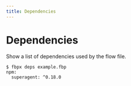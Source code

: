 ```yaml
---
title: Dependencies
---
```


# Dependencies

Show a list of dependencies used by the flow file.

```
$ fbpx deps example.fbp
npm:
  superagent: ^0.18.0
```
